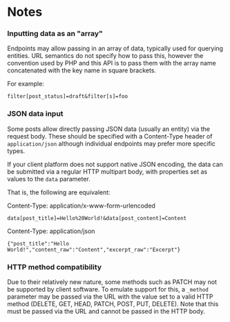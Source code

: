 Notes
=====

### Inputting data as an "array"
Endpoints may allow passing in an array of data, typically used for querying
entities. URL semantics do not specify how to pass this, however the convention
used by PHP and this API is to pass them with the array name concatenated with
the key name in square brackets.

For example:

	filter[post_status]=draft&filter[s]=foo


### JSON data input
Some posts allow directly passing JSON data (usually an entity) via the request
body. These should be specified with a Content-Type header of `application/json`
although individual endpoints may prefer more specific types.

If your client platform does not support native JSON encoding, the data can be
submitted via a regular HTTP multipart body, with properties set as values to
the `data` parameter.

That is, the following are equivalent:

Content-Type: application/x-www-form-urlencoded

	data[post_title]=Hello%20World!&data[post_content]=Content


Content-Type: application/json

	{"post_title":"Hello World!","content_raw":"Content","excerpt_raw":"Excerpt"}


### HTTP method compatibility
Due to their relatively new nature, some methods such as PATCH may not be
supported by client software. To emulate support for this, a `_method` parameter
may be passed via the URL with the value set to a valid HTTP method (DELETE,
GET, HEAD, PATCH, POST, PUT, DELETE). Note that this must be passed via the URL
and cannot be passed in the HTTP body.
